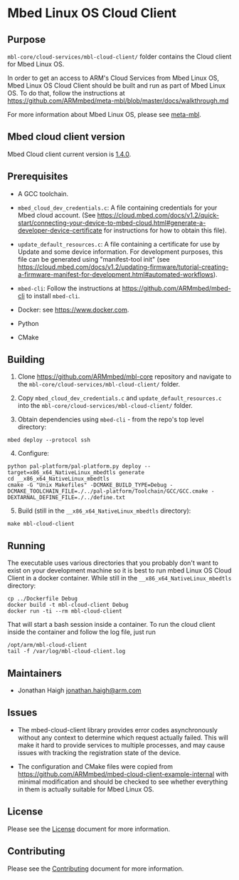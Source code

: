 # Mbed Linux OS Cloud Client

## Purpose

`mbl-core/cloud-services/mbl-cloud-client/` folder contains the Cloud client for Mbed Linux OS.

In order to get an access to ARM's Cloud Services from Mbed Linux OS, Mbed Linux OS Cloud Client should be built and run as part of Mbed Linux OS. To do that, follow the instructions at <https://github.com/ARMmbed/meta-mbl/blob/master/docs/walkthrough.md>

For more information about Mbed Linux OS, please see [meta-mbl][meta-mbl].

## Mbed cloud client version

Mbed Cloud client current version is [1.4.0][cc-1-4-0].

## Prerequisites

* A GCC toolchain.

* `mbed_cloud_dev_credentials.c`: A file containing credentials for your Mbed cloud account. (See <https://cloud.mbed.com/docs/v1.2/quick-start/connecting-your-device-to-mbed-cloud.html#generate-a-developer-device-certificate> for instructions for how to obtain this file).

* `update_default_resources.c`: A file containing a certificate for use by Update and some device information. For development purposes, this file can be generated using "manifest-tool init" (see <https://cloud.mbed.com/docs/v1.2/updating-firmware/tutorial-creating-a-firmware-manifest-for-development.html#automated-workflows>).

* `mbed-cli`: Follow the instructions at <https://github.com/ARMmbed/mbed-cli> to install `mbed-cli`.

* Docker: see <https://www.docker.com>.

* Python

* CMake

## Building

1. Clone <https://github.com/ARMmbed/mbl-core> repository and navigate to the `mbl-core/cloud-services/mbl-cloud-client/` folder.

2. Copy `mbed_cloud_dev_credentials.c` and `update_default_resources.c` into the `mbl-core/cloud-services/mbl-cloud-client/` folder.

3. Obtain dependencies using `mbed-cli` - from the repo's top level directory:
```shell
mbed deploy --protocol ssh
```

4. Configure:
```shell
python pal-platform/pal-platform.py deploy --target=x86_x64_NativeLinux_mbedtls generate
cd __x86_x64_NativeLinux_mbedtls
cmake -G "Unix Makefiles" -DCMAKE_BUILD_TYPE=Debug -DCMAKE_TOOLCHAIN_FILE=./../pal-platform/Toolchain/GCC/GCC.cmake -DEXTARNAL_DEFINE_FILE=./../define.txt
```

5. Build (still in the `__x86_x64_NativeLinux_mbedtls` directory):
```shell
make mbl-cloud-client
```

## Running

The executable uses various directories that you probably don't want to exist on your development machine so it is best to run mbed Linux OS Cloud Client in a docker container. While still in the `__x86_x64_NativeLinux_mbedtls` directory:
```shell
cp ../Dockerfile Debug
docker build -t mbl-cloud-client Debug
docker run -ti --rm mbl-cloud-client
```
That will start a bash session inside a container. To run the cloud client inside the container and follow the log file, just run
```shell
/opt/arm/mbl-cloud-client
tail -f /var/log/mbl-cloud-client.log
```

## Maintainers

* Jonathan Haigh <jonathan.haigh@arm.com>

## Issues

* The mbed-cloud-client library provides error codes asynchronously without any context to determine which request actually failed. This will make it hard to provide services to multiple processes, and may cause issues with tracking the registration state of the device.

* The configuration and CMake files were copied from <https://github.com/ARMmbed/mbed-cloud-client-example-internal> with minimal modification and should be checked to see whether everything in them is actually suitable for Mbed Linux OS.

## License

Please see the [License][mbl-license] document for more information.

## Contributing

Please see the [Contributing][mbl-contributing] document for more information.



[cc-1-4-0]: https://github.com/ARMmbed/mbed-cloud-client/releases/tag/1.4.0
[meta-mbl]: https://github.com/ARMmbed/meta-mbl/blob/master/README.md
[mbl-license]: LICENSE
[mbl-contributing]: CONTRIBUTING.md
